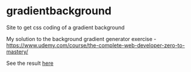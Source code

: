 # gradientbackground
Site to get css coding of a gradient background

My solution to the background gradient generator exercise - https://www.udemy.com/course/the-complete-web-developer-zero-to-mastery/

See the result <a href="https://vivian-sam.github.io/gradientbackground/">here</a>
